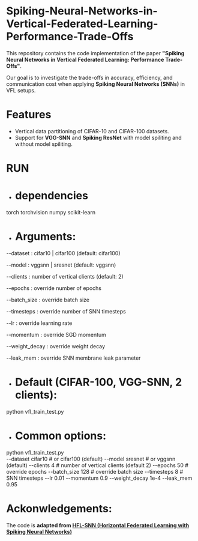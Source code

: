 # Spiking-Neural-Networks-in-Vertical-Federated-Learning-Performance-Trade-Offs


This repository contains the code implementation of the paper **"Spiking Neural Networks in Vertical Federated Learning: Performance Trade-Offs"**.  

Our goal is to investigate the trade-offs in accuracy, efficiency, and communication cost when applying **Spiking Neural Networks (SNNs)** in VFL setups.

# Features
- Vertical data partitioning of CIFAR-10 and CIFAR-100 datasets.  
- Support for **VGG-SNN** and **Spiking ResNet** with model spiliting and without model spiliting.
# RUN
   - # dependencies 
 torch torchvision numpy scikit-learn
 
  - # Arguments:

--dataset : cifar10 | cifar100 (default: cifar100)

--model : vggsnn | sresnet (default: vggsnn)

--clients : number of vertical clients (default: 2)

--epochs : override number of epochs

--batch_size : override batch size

--timesteps : override number of SNN timesteps

--lr : override learning rate

--momentum : override SGD momentum

--weight_decay : override weight decay

--leak_mem : override SNN membrane leak parameter

- # Default (CIFAR-100, VGG-SNN, 2 clients):
python vfl_train_test.py
- # Common options:
python vfl_train_test.py \
  --dataset cifar10            # or cifar100 (default)
  --model sresnet              # or vggsnn (default)
  --clients 4                  # number of vertical clients (default 2)
  --epochs 50                  # override epochs
  --batch_size 128             # override batch size
  --timesteps 8                # SNN timesteps
  --lr 0.01 --momentum 0.9 --weight_decay 1e-4 --leak_mem 0.95
  
# Ackonwledgements: 

The code is **adapted from [HFL-SNN (Horizontal Federated Learning with Spiking Neural Networks)](https://github.com/Intelligent-Computing-Lab-Panda/FedSNN)**
